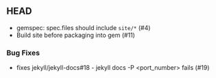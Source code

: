 ## HEAD

  * gemspec: spec.files should include `site/*` (#4)
  * Build site before packaging into gem (#11)

### Bug Fixes

  * fixes jekyll/jekyll-docs#18 - jekyll docs -P <port_number> fails (#19)
